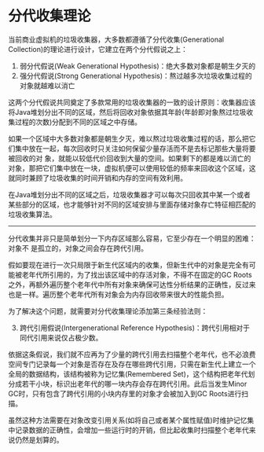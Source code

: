 # 分代收集理论

当前商业虚拟机的垃圾收集器，大多数都遵循了分代收集(Generational Collection)的理论进行设计，它建立在两个分代假说之上：

1. 弱分代假说(Weak Generational Hypothesis)：绝大多数对象都是朝生夕灭的
2. 强分代假说(Strong Generational Hypothesis)：熬过越多次垃圾收集过程的对象就越难以消亡

这两个分代假说共同奠定了多款常用的垃圾收集器的一致的设计原则：收集器应该将Java堆划分出不同的区域，然后将回收对象依据其年龄(年龄即对象熬过垃圾收集过程的次数)分配到不同的区域之中存储。

如果一个区域中大多数对象都是朝生夕灭，难以熬过垃圾收集过程的话，那么把它们集中放在一起，每次回收时只关注如何保留少量存活而不是去标记那些大量将要被回收的对
象，就能以较低代价回收到大量的空间。如果剩下的都是难以消亡的对象，那把它们集中放在一块，虚拟机便可以使用较低的频率来回收这个区域，这就同时兼顾了垃圾收集的时间开销和内存的空间有效利用。

在Java堆划分出不同的区域之后，垃圾收集器才可以每次只回收其中某一个或者某些部分的区域，也才能够针对不同的区域安排与里面存储对象存亡特征相匹配的垃圾收集算法。

---

分代收集并非只是简单划分一下内存区域那么容易，它至少存在一个明显的困难：对象不
是孤立的，对象之间会存在跨代引用。

假如要现在进行一次只局限于新生代区域内的收集，但新生代中的对象是完全有可能被老年代所引用的，为了找出该区域中的存活对象，不得不在固定的GC Roots之外，再额外遍历整个老年代中所有对象来确保可达性分析结果的正确性，反过来也是一样。遍历整个老年代所有对象会为内存回收带来很大的性能负担。

为了解决这个问题，就需要对分代收集理论添加第三条经验法则：

3. 跨代引用假说(Intergenerational Reference Hypothesis)：跨代引用相对于同代引用来说仅占极少数。

依据这条假说，我们就不应再为了少量的跨代引用去扫描整个老年代，也不必浪费空间专门记录每一个对象是否存在及存在哪些跨代引用，只需在新生代上建立一个全局的数据结构，该结构被称为记忆集(Remembered Set)，这个结构把老年代划分成若干小块，标识出老年代的哪一块内存会存在跨代引用。此后当发生Minor GC时，只有包含了跨代引用的小块内存里的对象才会被加入到GC Roots进行扫描。

虽然这种方法需要在对象改变引用关系(如将自己或者某个属性赋值)时维护记忆集中记录数据的正确性，会增加一些运行时的开销，但比起收集时扫描整个老年代来说仍然是划算的。
